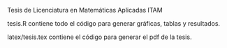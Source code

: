Tesis de Licenciatura en Matemáticas Aplicadas ITAM

tesis.R contiene todo el código para generar gráficas, tablas y resultados.

latex/tesis.tex contiene el código para generar el pdf de la tesis.